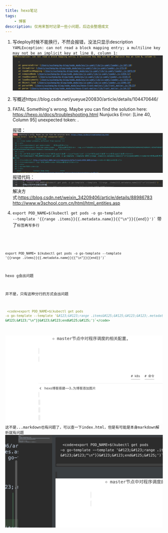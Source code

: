 ```yaml
---
title: hexo笔记
tags:
    - 博客
description: 仅用来暂时记录一些小问题，后边会整理成文
---
```

1. 写deploy时候不能换行，不然会报错，没法只显示description
`YAMLException: can not read a block mapping entry; a multiline key may not be an implicit key at line 8, column 1:`
![deploy换行报错](hexo笔记/deploy换行报错.jpg)
2. 写概述https://blog.csdn.net/yueyue200830/article/details/104470646/
3. FATAL Something's wrong. Maybe you can find the solution here: https://hexo.io/docs/troubleshooting.html
   Nunjucks Error:  [Line 40, Column 95] unexpected token: .
   
   报错：
   ![](hexo笔记/特殊字符报错.jpg)
   报错代码：
   ![](hexo笔记/特殊字符报错source.jpg)
   解决方式:https://blog.csdn.net/weixin_34209406/article/details/88986783
   http://www.w3school.com.cn/html/html_entities.asp
4. <code>export POD_NAME=$(kubectl get pods -o go-template --template '&#123;&#123;range .items&#125;&#125;&#123;&#123;.metadata.name&#125;&#125;&#123;&#123;"\n"}}&#123;&#123;end&#125;&#125;')`</code>
带了<code>标签再写多行

<code>export POD_NAME=
$(kubectl get pods -o go-template --template 
'&#123;&#123;range .items&#125;&#125;&#123;&#123;.metadata.name&#125;&#125;&#123;&#123;"\n"}}&#123;&#123;end&#125;&#125;')`</code>

hexo g会出问题

并不是，只有这种分行的方式会出问题
```yaml
 <code>export POD_NAME=$(kubectl get pods 
-o go-template --template '&#123;&#123;range .items&#125;&#125;&#123;&#123;.metadata.name&#125;&#125;
&#123;&#123;"\n"}}&#123;&#123;end&#125;&#125;')`</code>
```
![](hexo笔记/code标签分行问题表现.jpg)
这不是...markdown也有问题了，可以查一下index.html，但是有可能是本身markdown解析就有问题
![](hexo笔记/code标签分行问题markdown表现.jpg)
